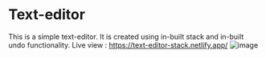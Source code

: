 # Text-editor
This is a simple text-editor. It is created using in-built stack and in-built undo functionality.
Live view : https://text-editor-stack.netlify.app/
![image](https://user-images.githubusercontent.com/87302150/178137707-08cc478d-4acf-4a94-825e-f184372a4b37.png)
